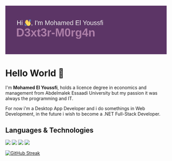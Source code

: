 ![](https://raw.githubusercontent.com/SimoRedDevil/SimoRedDevil/420f2f5526fcde721e931e4069484ebf3f8e7875/header.png)

# Hello World 👋

I'm **Mohamed El Youssfi**, holds a licence degree in economics and management from Abdelmalek Essaadi University but my passion it was always the programming and IT.

For now i'm a Desktop App Developer and i do somethings in Web Development, in the future i wish to become a .NET Full-Stack Developer.


## Languages & Technologies

![](https://d.top4top.io/p_22531c6rf1.png)
![](https://e.top4top.io/p_22536e1xw2.png)
![](https://f.top4top.io/p_2253xqi353.png)
![](https://g.top4top.io/p_2253j47s44.png)

[![GitHub Streak](https://github-readme-streak-stats.herokuapp.com/?user=DenverCoder1)](https://git.io/streak-stats)
